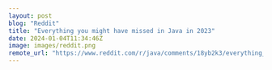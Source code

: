 ```yaml
---
layout: post
blog: "Reddit"
title: "Everything you might have missed in Java in 2023"
date: 2024-01-04T11:34:46Z
image: images/reddit.png
remote_url: "https://www.reddit.com/r/java/comments/18yb2k3/everything_you_might_have_missed_in_java_in_2023/"
---
```

